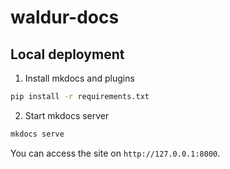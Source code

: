 # waldur-docs

## Local deployment

1. Install mkdocs and plugins
```bash
pip install -r requirements.txt
```

2. Start mkdocs server
```bash
mkdocs serve
```

You can access the site on `http://127.0.0.1:8000`.
